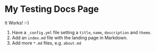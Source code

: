 <!-- index.md -->
# My Testing Docs Page

It Works! :-)

1. Have a `_config.yml` file setting a `title`, `name`, `description` and 
`theme`.
2. Add an `index.md` file with the landing page in Markdown.
3. Add more `*.md` files, e.g. `about.md`
